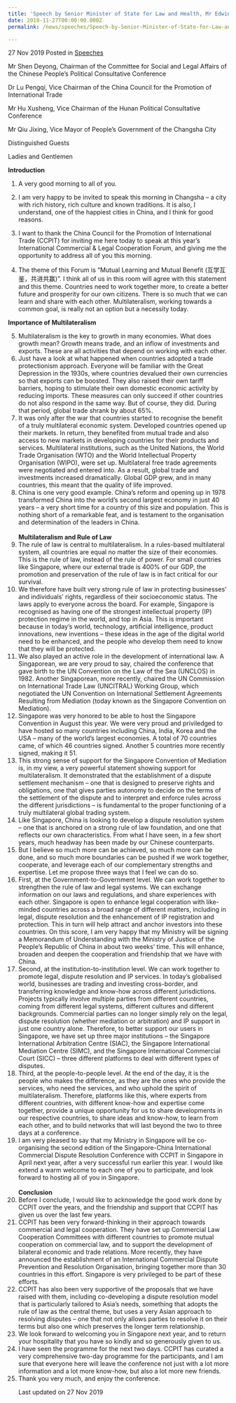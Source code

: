 ```yaml
---
title: 'Speech by Senior Minister of State for Law and Health, Mr Edwin Tong, at the International Commercial & Legal Cooperation Forum in Changsha, China'
date: 2019-11-27T00:00:00.000Z
permalink: /news/speeches/Speech-by-Senior-Minister-of-State-for-Law-and-Health-Mr-Edwin-Tong-at-the-ICLP-Forum-2019

---
```



27 Nov 2019 Posted in [Speeches](/news/speeches)  

Mr Shen Deyong, Chairman of the Committee for Social and Legal Affairs of the Chinese People’s Political Consultative Conference

Dr Lu Pengqi, Vice Chairman of the China Council for the Promotion of International Trade

Mr Hu Xusheng, Vice Chairman of the Hunan Political Consultative Conference

Mr Qiu Jixing, Vice Mayor of People’s Government of the Changsha City

Distinguished Guests

Ladies and Gentlemen


**Introduction**

1. A very good morning to all of you.

2. I am very happy to be invited to speak this morning in Changsha – a city with rich history, rich culture and known traditions. It is also, I understand, one of the happiest cities in China, and I think for good reasons.

3. I want to thank the China Council for the Promotion of International Trade (CCPIT) for inviting me here today to speak at this year’s International Commercial & Legal Cooperation Forum, and giving me the opportunity to address all of you this morning.

4. The theme of this Forum is “Mutual Learning and Mutual Benefit (互学互鉴，共进共赢)”. I think all of us in this room will agree with this statement and this theme. Countries need to work together more, to create a better future and prosperity for our own citizens. There is so much that we can learn and share with each other. Multilateralism, working towards a common goal, is really not an option but a necessity today.

**Importance of Multilateralism**
<ol start="5">
<li> Multilateralism is the key to growth in many economies. What does growth mean? Growth means trade, and an inflow of investments and exports. These are all activities that depend on working with each other.</li>

<li> Just have a look at what happened when countries adopted a trade protectionism approach. Everyone will be familiar with the Great Depression in the 1930s, where countries devalued their own currencies so that exports can be boosted. They also raised their own tariff barriers, hoping to stimulate their own domestic economic activity by reducing imports. These measures can only succeed if other countries do not also respond in the same way. But of course, they did. During that period, global trade shrank by about 65%.

<li>It was only after the war that countries started to recognise the benefit of a truly multilateral economic system. Developed countries opened up their markets. In return, they benefited from mutual trade and also access to new markets in developing countries for their products and services. Multilateral institutions, such as the United Nations, the World Trade Organisation (WTO) and the World Intellectual Property Organisation (WIPO), were set up. Multilateral free trade agreements were negotiated and entered into. As a result, global trade and investments increased dramatically. Global GDP grew, and in many countries, this  meant that the quality of life improved.

<li>China is one very good example. China’s reform and opening up in 1978 transformed China into the world’s second largest economy in just 40 years – a very short time for a country of this size and population. This is nothing short of a remarkable feat, and is testament to the organisation and determination of the leaders in China.
<br>
<br>
<b>Multilateralism and Rule of Law</b>

<li>The rule of law is central to multilateralism. In a rules-based multilateral system, all countries are equal no matter the size of their economies. This is the rule of law, instead of the rule of power. For small countries like Singapore, where our external trade is 400% of our GDP, the promotion and preservation of the rule of law is in fact critical for our survival.

<li>We therefore have built very strong rule of law in protecting businesses’ and individuals’ rights, regardless of their socioeconomic status. The laws apply to everyone across the board. For example, Singapore is recognised as having one of the strongest intellectual property (IP) protection regime in the world, and top in Asia. This is important because in today’s world, technology, artificial intelligence, product innovations, new inventions – these ideas in the age of the digital world need to be enhanced, and the people who develop them need to know that they will be protected. 

<li>We also played an active role in the development of international law. A Singaporean, we are very proud to say, chaired the conference that gave birth to the UN Convention on the Law of the Sea (UNCLOS) in 1982. Another Singaporean, more recently, chaired the UN Commission on International Trade Law (UNCITRAL) Working Group, which negotiated the UN Convention on International Settlement Agreements Resulting from Mediation (today known as the Singapore Convention on Mediation).

<li>Singapore was very honored to be able to host the Singapore Convention in August this year. We were very proud and priviledged to have hosted so many countries including China, India, Korea and the USA – many of the world’s largest economies. A total of 70 countries came, of which 46 countries signed. Another 5 countries more recently signed, making it 51. 

<li>This strong sense of support for the Singapore Convention of Mediation is, in my view, a very powerful statement showing support for multilateralism. It demonstrated that the establishment of a dispute settlement mechanism – one that is designed to preserve rights and obligations, one that gives parties autonomy to decide on the terms of the settlement of the dispute and to interpret and enforce rules across the different jurisdictions – is fundamental to the proper functioning of a truly multilateral global trading system.

<li>Like Singapore, China is looking to develop a dispute resolution system – one that is anchored on a strong rule of law foundation, and one that reflects our own characteristics. From what I have seen, in a few short years, much headway has been made by our Chinese counterparts.

<li>But I believe so much more can be achieved, so much more can be done, and so much more boundaries can be pushed if we work together, cooperate, and leverage each of our complementary strengths and expertise. Let me propose three ways that I feel we can do so.

<li>First, at the Government-to-Government level. We can work together to strengthen the rule of law and legal systems. We can exchange information on our laws and regulations, and share experiences with each other. Singapore is open to enhance legal cooperation with like-minded countries across a broad range of different matters, including in legal, dispute resolution and the enhancement of IP registration and protection. This in turn will help attract and anchor investors into these countries. On this score, I am very happy that my Ministry will be signing a Memorandum of Understanding with the Ministry of Justice of the People’s Republic of China in about two weeks’ time. This will enhance, broaden and deepen the cooperation and friendship that we have with China.

<li>Second, at the institution-to-institution level. We can work together to promote legal, dispute resolution and IP services. In today’s globalised world, businesses are trading and investing cross-border, and transferring knowledge and know-how across different jurisdictions. Projects typically involve multiple parties from different countries, coming from different legal systems, different cultures and different backgrounds. Commercial parties can no longer simply rely on the legal, dispute resolution (whether mediation or arbitration) and IP support in just one country alone. Therefore, to better support our users in Singapore, we have set up three major institutions – the Singapore International Arbitration Centre (SIAC), the Singapore International Mediation Centre (SIMC), and the Singapore International Commercial Court (SICC) – three different platforms to deal with different types of disputes.

<li>Third, at the people-to-people level. At the end of the day, it is the people who makes the difference, as they are the ones who provide the services, who need the services, and who uphold the spirit of multilateralism. Therefore, platforms like this, where experts from different countries, with different know-how and expertise come together, provide a unique opportunity for us to share developments in our respective countries, to share ideas and know-how, to learn from each other, and to build networks that will last beyond the two to three days at a conference. 

<li>I am very pleased to say that my Ministry in Singapore will be co-organising the second edition of the Singapore-China International Commercial Dispute Resolution Conference with CCPIT in Singapore in April next year, after a very successful run earlier this year. I would like extend a warm welcome to each one of you to participate, and look forward to hosting all of you in Singapore.
<br>
<br>
<b>Conclusion</b>

<li>Before I conclude, I would like to acknowledge the good work done by CCPIT over the years, and the friendship and support that CCPIT has given us over the last few years.

<li>CCPIT has been very forward-thinking in their approach towards commercial and legal cooperation. They have set up Commercial Law Cooperation Committees with different countries to promote mutual cooperation on commercial law, and to support the development of bilateral economic and trade relations. More recently, they have announced the establishment of an International Commercial Dispute Prevention and Resolution Organisation, bringing together more than 30 countries in this effort. Singapore is very privileged to be part of these efforts. 

<li>CCPIT has also been very supportive of the proposals that we have raised with them, including co-developing a dispute resolution model that is particularly tailored to Asia’s needs, something that adopts the rule of law as the central theme, but uses a very Asian approach to resolving disputes – one that not only allows parties to resolve it on their terms but also one which preserves the longer term relationship. 

<li>We look forward to welcoming you in Singapore next year, and to return your hospitality that you have so kindly and so generously given to us. 

<li>I have seen the programme for the next two days. CCPIT has curated a very comprehensive two-day programme for the participants, and I am sure that everyone here will leave the conference not just with a lot more information and a lot more know-how, but also a lot more new friends. 

<li>Thank you very much, and enjoy the conference.

<p class="right-side-updated">Last updated on 27 Nov 2019</p> 

